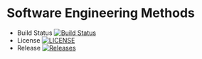 # Software Engineering Methods

- Build Status [![Build Status](https://travis-ci.com/WintMyatAung/sem.svg?branch=master)](https://travis-ci.com/WintMyatAung/sem)
- License [![LICENSE](https://img.shields.io/github/license/WintMyatAung/sem.svg?style=flat-square)](https://github.com/WintMyatAung/sem/blob/master/LICENSE)
- Release [![Releases](https://img.shields.io/github/release/WintMyatAung/sem/all.svg?style=flat-square)](https://github.com/WintMyatAung/sem/releases)